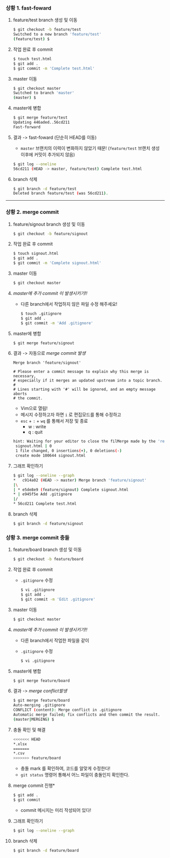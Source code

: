 ### 상황 1. fast-foward

1. feature/test branch 생성 및 이동

   ```bash
   $ git checkout -b feature/test
   Switched to a new branch 'feature/test'
   (feature/test) $
   ```

2. 작업 완료 후 commit

   ```bash
   $ touch test.html
   $ git add .
   $ git commit -m 'Complete test.html'
   ```

3. master 이동

   ```bash
   $ git checkout master
   Switched to branch 'master'
   (master) $
   ```

4. master에 병합

   ```bash
   $ git merge feature/test
   Updating 446aded..56cd211
   Fast-forward
   ```

5. 결과 -> fast-foward (단순히 HEAD를 이동)

   * `master` 브랜치의 이력이 변화하지 않았기 때문! (`feature/test` 브랜치 생성 이후에 커밋이 추가되지 않음)

   ```bash
   $ git log --oneline
   56cd211 (HEAD -> master, feature/test) Complete test.html
   ```

6. branch 삭제

   ```bash
   $ git branch -d feature/test
   Deleted branch feature/test (was 56cd211).
   ```

---

### 상황 2. merge commit

1. feature/signout branch 생성 및 이동

   ```bash
   $ git checkout -b feature/signout
   ```

2. 작업 완료 후 commit

   ```bash
   $ touch signout.html
   $ git add .
   $ git commit -m 'Complete signout.html'
   ```

3. master 이동

   ```bash
   $ git checkout master
   ```

4. *master에 추가 commit 이 발생시키기!!*

   * 다른 branch에서 작업하지 않은 파일 수정 해주세요!

     ```bash
     $ touch .gitignore
     $ git add .
     $ git commit -m 'Add .gitignore'
     ```

5. master에 병합

   ```bash
   $ git merge feature/signout
   ```

6. 결과 -> 자동으로 *merge commit 발생*

   ```
   Merge branch 'feature/signout'
   
   # Please enter a commit message to explain why this merge is necessary,
   # especially if it merges an updated upstream into a topic branch.
   #
   # Lines starting with '#' will be ignored, and an empty message aborts
   # the commit.
   
   ```

   * Vim으로 열림! 
   * 메시지 수정하고자 하면 `i` 로 편집모드를 통해 수정하고
   * `esc` + `:` + `wq` 를 통해서 저장 및 종료
     * w : write
     * q : quit

   ```bash
   hint: Waiting for your editor to close the filMerge made by the 'recursive' strategy.
    signout.html | 0
    1 file changed, 0 insertions(+), 0 deletions(-)
    create mode 100644 signout.html
   
   ```

7. 그래프 확인하기

   ```bash
   $ git log --oneline --graph
   *   c914a02 (HEAD -> master) Merge branch 'feature/signout'
   |\
   | * e5de8e9 (feature/signout) Complete signout.html
   * | e945f5e Add .gitignore
   |/
   * 56cd211 Complete test.html
   
   ```

8. branch 삭제

   ```bash
   $ git branch -d feature/signout
   ```

   

### 상황 3. merge commit 충돌

1. feature/board branch 생성 및 이동

   ```bash
   $ git checkout -b feature/board
   ```

2. 작업 완료 후 commit

   * `.gitignore` 수정

     ```bash
     $ vi .gitignore
     $ git add .
     $ git commit -m 'Edit .gitignore'
     ```

3. master 이동

   ```bash
   $ git checkout master
   ```

   

4. *master에 추가 commit 이 발생시키기!!*

   - 다른 branch에서 작업한 파일을 같이

   - `.gitignore` 수정

     ```bash
     $ vi .gitignore
     ```

     

5. master에 병합

   ```bash
   $ git merge feature/board
   ```

6. 결과 -> *merge conflict발생*

   ```bash
   $ git merge feature/board
   Auto-merging .gitignore
   CONFLICT (content): Merge conflict in .gitignore
   Automatic merge failed; fix conflicts and then commit the result.
   (master|MERGING) $
   ```

7. 충돌 확인 및 해결

   ```bash
   <<<<<<< HEAD
   *.xlsx
   =======
   *.csv
   >>>>>>> feature/board
   ```

   * 충돌 mark 를 확인하여, 코드를 알맞게 수정한다!
   * `git status` 명령어 통해서 어느 파일이 충돌인지 확인한다.

8. merge commit 진행*

   ```bash
   $ git add .
   $ git commit
   ```

   * commit 메시지는 미리 작성되어 있다!

9. 그래프 확인하기

   ```bash
   $ git log --oneline --graph
   ```

10. branch 삭제

    ```bash
    $ git branch -d feature/board
    ```

    
